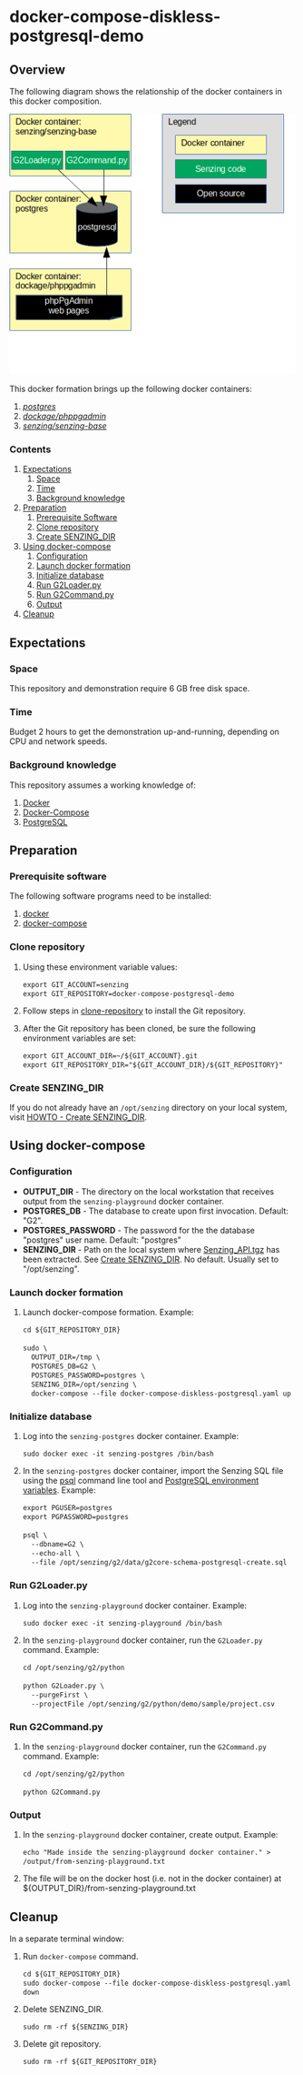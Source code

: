 # docker-compose-diskless-postgresql-demo

## Overview

The following diagram shows the relationship of the docker containers in this docker composition.

![Image of architecture](architecture.png)

This docker formation brings up the following docker containers:

1. *[postgres](https://hub.docker.com/_/postgres)*
1. *[dockage/phppgadmin](https://hub.docker.com/r/dockage/phppgadmin)*
1. *[senzing/senzing-base](https://github.com/Senzing/docker-senzing-base)*

### Contents

1. [Expectations](#expectations)
    1. [Space](#space)
    1. [Time](#time)
    1. [Background knowledge](#background-knowledge)
1. [Preparation](#preparation)
    1. [Prerequisite Software](#prerequisite-software)
    1. [Clone repository](#clone-repository)
    1. [Create SENZING_DIR](#create-senzing_dir)
1. [Using docker-compose](#using-docker-compose)
    1. [Configuration](#configuration)
    1. [Launch docker formation](#launch-docker-formation)
    1. [Initialize database](#initialize-database)
    1. [Run G2Loader.py](#run-g2loaderpy)
    1. [Run G2Command.py](#run-g2commandpy)
    1. [Output](#output)
1. [Cleanup](#cleanup)

## Expectations

### Space

This repository and demonstration require 6 GB free disk space.

### Time

Budget 2 hours to get the demonstration up-and-running, depending on CPU and network speeds.

### Background knowledge

This repository assumes a working knowledge of:

1. [Docker](https://github.com/Senzing/knowledge-base/blob/master/WHATIS/docker.md)
1. [Docker-Compose](https://github.com/Senzing/knowledge-base/blob/master/WHATIS/docker-compose.md)
1. [PostgreSQL](https://github.com/Senzing/knowledge-base/blob/master/WHATIS/postgresql.md)

## Preparation

### Prerequisite software

The following software programs need to be installed:

1. [docker](https://github.com/Senzing/knowledge-base/blob/master/HOWTO/install-docker.md)
1. [docker-compose](https://github.com/Senzing/knowledge-base/blob/master/HOWTO/install-docker-compose.md)

### Clone repository

1. Using these environment variable values:

    ```console
    export GIT_ACCOUNT=senzing
    export GIT_REPOSITORY=docker-compose-postgresql-demo
    ```

1. Follow steps in [clone-repository](https://github.com/Senzing/knowledge-base/blob/master/HOWTO/clone-repository.md)
   to install the Git repository.

1. After the Git repository has been cloned, be sure the following environment variables are set:

    ```console
    export GIT_ACCOUNT_DIR=~/${GIT_ACCOUNT}.git
    export GIT_REPOSITORY_DIR="${GIT_ACCOUNT_DIR}/${GIT_REPOSITORY}"
    ```

### Create SENZING_DIR

If you do not already have an `/opt/senzing` directory on your local system, visit
[HOWTO - Create SENZING_DIR](https://github.com/Senzing/knowledge-base/blob/master/HOWTO/create-senzing-dir.md).

## Using docker-compose

### Configuration

* **OUTPUT_DIR** -
  The directory on the local workstation that receives output from the `senzing-playground` docker container.
* **POSTGRES_DB** -
  The database to create upon first invocation. Default: "G2".
* **POSTGRES_PASSWORD** -
  The password for the the database "postgres" user name.
  Default: "postgres"
* **SENZING_DIR** -
  Path on the local system where
  [Senzing_API.tgz](https://s3.amazonaws.com/public-read-access/SenzingComDownloads/Senzing_API.tgz)
  has been extracted.
  See [Create SENZING_DIR](#create-senzing_dir).
  No default.
  Usually set to "/opt/senzing".

### Launch docker formation

1. Launch docker-compose formation.  Example:

    ```console
    cd ${GIT_REPOSITORY_DIR}

    sudo \
      OUTPUT_DIR=/tmp \
      POSTGRES_DB=G2 \
      POSTGRES_PASSWORD=postgres \
      SENZING_DIR=/opt/senzing \
      docker-compose --file docker-compose-diskless-postgresql.yaml up
    ```

### Initialize database

1. Log into the `senzing-postgres` docker container.  Example:

    ```console
    sudo docker exec -it senzing-postgres /bin/bash
    ```

1. In the `senzing-postgres` docker container, import the Senzing SQL file using the
   [psql](https://www.postgresql.org/docs/11/app-psql.html) command line tool and
   [PostgreSQL environment variables](https://www.postgresql.org/docs/current/libpq-envars.html).
   Example:

    ```console
    export PGUSER=postgres
    export PGPASSWORD=postgres

    psql \
      --dbname=G2 \
      --echo-all \
      --file /opt/senzing/g2/data/g2core-schema-postgresql-create.sql
    ```

### Run G2Loader.py

1. Log into the `senzing-playground` docker container.  Example:

    ```console
    sudo docker exec -it senzing-playground /bin/bash
    ```

1. In the `senzing-playground` docker container, run the `G2Loader.py` command. Example:

    ```console
    cd /opt/senzing/g2/python

    python G2Loader.py \
      --purgeFirst \
      --projectFile /opt/senzing/g2/python/demo/sample/project.csv
    ```

### Run G2Command.py

1. In the `senzing-playground` docker container, run the `G2Command.py` command. Example:

    ```console
    cd /opt/senzing/g2/python

    python G2Command.py
    ```

### Output

1. In the `senzing-playground` docker container, create output. Example:

    ```console
    echo "Made inside the senzing-playground docker container." > /output/from-senzing-playground.txt
    ```

1. The file will be on the docker host (i.e. not in the docker container) at ${OUTPUT_DIR}/from-senzing-playground.txt

## Cleanup

In a separate terminal window:

1. Run `docker-compose` command.

    ```console
    cd ${GIT_REPOSITORY_DIR}
    sudo docker-compose --file docker-compose-diskless-postgresql.yaml down
    ```

1. Delete SENZING_DIR.

    ```console
    sudo rm -rf ${SENZING_DIR}
    ```

1. Delete git repository.

    ```console
    sudo rm -rf ${GIT_REPOSITORY_DIR}
    ```
